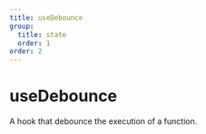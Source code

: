 ```yaml
---
title: useDebounce
group:
  title: state
  order: 1
order: 2
---
```


# useDebounce

A hook that debounce the execution of a function.
